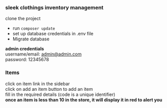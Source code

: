 
### sleek clothings inventory management 

clone the project
* run `composer update`
* set up database credentials in .env file
* Migrate database

**admin credentials**<br />
username/email: admin@admin.com<br />
password: 12345678

### Items
click on item link in the sidebar<br>
click on add an item button to add an item<br>
fill in the required details (code is a unique identifier)<br>
**once an item is less than 10 in the store, it will display it in red to alert you**